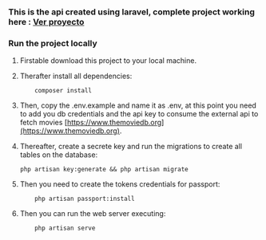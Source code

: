 ### This is the api created using laravel, complete project working here : [Ver proyecto](http://moviesapp.gmsdevelopment.com.mx/movies)

### Run the project locally
1. Firstable download this project to your local machine.
2. Therafter install all dependencies:
    ```
        composer install
    ```
3. Then, copy the .env.example and name it as .env, at this point you need to add you db credentials and the api key to consume the external api to fetch movies [https://www.themoviedb.org](https://www.themoviedb.org).

4. Thereafter, create a secrete key and run the migrations to create all tables on the database:
    ```
    php artisan key:generate && php artisan migrate
    ```
5. Then you need to create the tokens credentials for passport:
    ```
        php artisan passport:install
    ```
6. Then you can run the web server executing:
    ```
        php artisan serve
    ```

